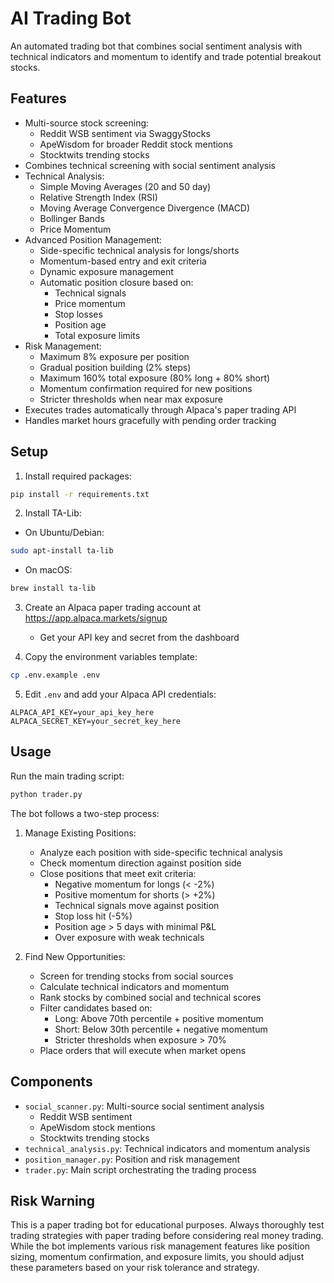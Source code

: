 # AI Trading Bot

An automated trading bot that combines social sentiment analysis with technical indicators and momentum to identify and trade potential breakout stocks.

## Features

- Multi-source stock screening:
  - Reddit WSB sentiment via SwaggyStocks
  - ApeWisdom for broader Reddit stock mentions
  - Stocktwits trending stocks
- Combines technical screening with social sentiment analysis
- Technical Analysis:
  - Simple Moving Averages (20 and 50 day)
  - Relative Strength Index (RSI)
  - Moving Average Convergence Divergence (MACD)
  - Bollinger Bands
  - Price Momentum
- Advanced Position Management:
  - Side-specific technical analysis for longs/shorts
  - Momentum-based entry and exit criteria
  - Dynamic exposure management
  - Automatic position closure based on:
    * Technical signals
    * Price momentum
    * Stop losses
    * Position age
    * Total exposure limits
- Risk Management:
  - Maximum 8% exposure per position
  - Gradual position building (2% steps)
  - Maximum 160% total exposure (80% long + 80% short)
  - Momentum confirmation required for new positions
  - Stricter thresholds when near max exposure
- Executes trades automatically through Alpaca's paper trading API
- Handles market hours gracefully with pending order tracking

## Setup

1. Install required packages:
```bash
pip install -r requirements.txt
```

2. Install TA-Lib:
- On Ubuntu/Debian:
```bash
sudo apt-install ta-lib
```
- On macOS:
```bash
brew install ta-lib
```

3. Create an Alpaca paper trading account at https://app.alpaca.markets/signup
   - Get your API key and secret from the dashboard

4. Copy the environment variables template:
```bash
cp .env.example .env
```

5. Edit `.env` and add your Alpaca API credentials:
```
ALPACA_API_KEY=your_api_key_here
ALPACA_SECRET_KEY=your_secret_key_here
```

## Usage

Run the main trading script:
```bash
python trader.py
```

The bot follows a two-step process:

1. Manage Existing Positions:
   - Analyze each position with side-specific technical analysis
   - Check momentum direction against position side
   - Close positions that meet exit criteria:
     * Negative momentum for longs (< -2%)
     * Positive momentum for shorts (> +2%)
     * Technical signals move against position
     * Stop loss hit (-5%)
     * Position age > 5 days with minimal P&L
     * Over exposure with weak technicals

2. Find New Opportunities:
   - Screen for trending stocks from social sources
   - Calculate technical indicators and momentum
   - Rank stocks by combined social and technical scores
   - Filter candidates based on:
     * Long: Above 70th percentile + positive momentum
     * Short: Below 30th percentile + negative momentum
     * Stricter thresholds when exposure > 70%
   - Place orders that will execute when market opens

## Components

- `social_scanner.py`: Multi-source social sentiment analysis
  - Reddit WSB sentiment
  - ApeWisdom stock mentions
  - Stocktwits trending stocks
- `technical_analysis.py`: Technical indicators and momentum analysis
- `position_manager.py`: Position and risk management
- `trader.py`: Main script orchestrating the trading process

## Risk Warning

This is a paper trading bot for educational purposes. Always thoroughly test trading strategies with paper trading before considering real money trading. While the bot implements various risk management features like position sizing, momentum confirmation, and exposure limits, you should adjust these parameters based on your risk tolerance and strategy.

